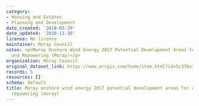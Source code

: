 ```yaml
---
category:
- Housing and Estates
- Planning and Development
date_created: '2018-03-29'
date_updated: '2020-11-30'
license: No licence
maintainer: Moray Council
notes: <p>Moray Onshore Wind Energy 2017 Potential Development Areas for Extension
  and Repowering (Moray)</p>
organization: Moray Council
original_dataset_link: https://www.arcgis.com/home/item.html?id=5c376e304a4a4be2aa7a4d12f922ab9f
records: 5
resources: []
schema: default
title: Moray onshore wind energy 2017 potential development areas for extension and
  repowering (moray)
---
```

